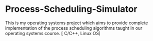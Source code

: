 # Process-Scheduling-Simulator
This is my operating systems project which aims to provide complete implementation of the process scheduling algorithms taught in our operating systems course.
[ C/C++, Linux OS]

